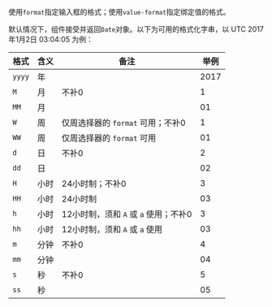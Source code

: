 使用`format`指定输入框的格式；使用`value-format`指定绑定值的格式。

默认情况下，组件接受并返回`Date`对象。以下为可用的格式化字串，以 UTC 2017年1月2日 03:04:05 为例：

|格式|含义|备注|举例|
|----|----|----|----|
|`yyyy`|年||2017|
|`M`|月|不补0|1|
|`MM`|月||01|
|`W`|周|仅周选择器的 `format` 可用；不补0|1|
|`WW`|周|仅周选择器的 `format` 可用|01|
|`d`|日|不补0|2|
|`dd`|日||02|
|`H`|小时|24小时制；不补0|3|
|`HH`|小时|24小时制|03|
|`h`|小时|12小时制，须和 `A` 或 `a` 使用；不补0|3|
|`hh`|小时|12小时制，须和 `A` 或 `a` 使用|03|
|`m`|分钟|不补0|4|
|`mm`|分钟||04|
|`s`|秒|不补0|5|
|`ss`|秒||05|

